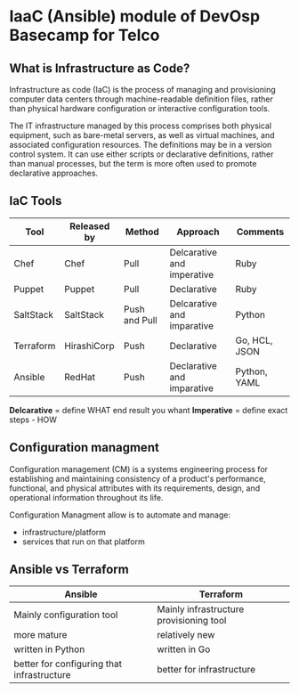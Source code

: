 # IaaC (Ansible) module of DevOsp Basecamp for Telco

## What is Infrastructure as Code?

Infrastructure as code (IaC) is the process of managing and provisioning computer data centers through machine-readable definition files, rather than physical hardware configuration or interactive configuration tools.

The IT infrastructure managed by this process comprises both physical equipment, such as bare-metal servers, as well as virtual machines, and associated configuration resources. The definitions may be in a version control system. It can use either scripts or declarative definitions, rather than manual processes, but the term is more often used to promote declarative approaches.

## IaC Tools

| Tool      | Released by | Method        | Approach                   | Comments      |
|-----------|-------------|---------------|----------------------------|---------------|
| Chef      | Chef        | Pull          | Delcarative and imperative | Ruby          |
| Puppet    | Puppet      | Pull          | Declarative                | Ruby          |
| SaltStack | SaltStack   | Push and Pull | Delcarative and imparative | Python        |
| Terraform | HirashiCorp | Push          | Declarative                | Go, HCL, JSON |
| Ansible   | RedHat      | Push          | Declarative and imparative | Python, YAML  |

**Delcarative** = define WHAT end result you whant
**Imperative** = define exact steps - HOW

## Configuration managment

Configuration management (CM) is a systems engineering process for establishing and maintaining consistency of a product's performance, functional, and physical attributes with its requirements, design, and operational information throughout its life.

Configuration Managment allow is to automate and manage:
- infrastructure/platform
- services that run on that platform

## Ansible vs Terraform

| Ansible             | Terraform                      |
|---------------------|--------------------------------|
|Mainly configuration tool|Mainly infrastructure provisioning tool|
|more mature          |relatively new                  |
written in Python     |written in Go                   |
|better for configuring that infrastructure|better for infrastructure|
